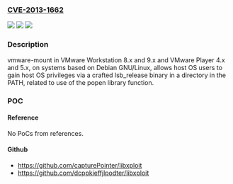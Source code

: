 ### [CVE-2013-1662](https://cve.mitre.org/cgi-bin/cvename.cgi?name=CVE-2013-1662)
![](https://img.shields.io/static/v1?label=Product&message=n%2Fa&color=blue)
![](https://img.shields.io/static/v1?label=Version&message=n%2Fa&color=blue)
![](https://img.shields.io/static/v1?label=Vulnerability&message=n%2Fa&color=brighgreen)

### Description

vmware-mount in VMware Workstation 8.x and 9.x and VMware Player 4.x and 5.x, on systems based on Debian GNU/Linux, allows host OS users to gain host OS privileges via a crafted lsb_release binary in a directory in the PATH, related to use of the popen library function.

### POC

#### Reference
No PoCs from references.

#### Github
- https://github.com/capturePointer/libxploit
- https://github.com/dcppkieffjlpodter/libxploit

